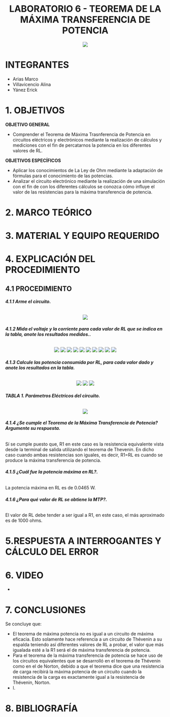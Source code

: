 <div align="center">

# LABORATORIO 6 - TEOREMA DE LA MÁXIMA TRANSFERENCIA DE POTENCIA

![](https://github.com/erickyanez1/IMAGENES-DEBER-1/blob/main/espe.png) 

</div>

# **INTEGRANTES**

- Arias Marco
- Villavicencio Alina
- Yánez Erick


# **1. OBJETIVOS**

**OBJETIVO GENERAL**
  - Comprender el Teorema de Máxima Trasnferencia de Potencia en circuitos eléctricos y electrónicos mediante la realización de cálculos y mediciones con el fin de percatarnos la potencia en los diferentes valores de RL.
 
 **OBJETIVOS ESPECÍFICOS**
  - Aplicar los conocimientos de La Ley de Ohm mediante la adaptación de fórmulas para el conocimiento de las potencias.
  - Analizar el circuito electrónico mediante la realización de una simulación con el fin de con los diferentes cálculos se conozca cómo influye el valor de las resistencias para la máxima transferencia de potencia.

# **2. MARCO TEÓRICO**

<div align="center">
  

  
</div>
  
# **3. MATERIAL Y EQUIPO REQUERIDO**

<div align="center">


  
</div>

# **4. EXPLICACIÓN DEL PROCEDIMIENTO**

## **4.1 PROCEDIMIENTO**

###### **4.1.1 Arme el circuito.**

<div align="center">

![](https://github.com/erickyanez1/Laboratorio6/blob/main/IMG/circuito.PNG)
  
</div>

###### **4.1.2 Mida el voltaje y la corriente para cada valor de RL que se indica en la tabla, anote los resultados medidos..**

<div align="center">

![](https://github.com/erickyanez1/Laboratorio6/blob/main/IMG/Simulacion_P1.PNG)
![](https://github.com/erickyanez1/Laboratorio6/blob/main/IMG/Simulacion_P2.PNG)
![](https://github.com/erickyanez1/Laboratorio6/blob/main/IMG/Simulacion_P3.PNG)
![](https://github.com/erickyanez1/Laboratorio6/blob/main/IMG/Simulacion_P4.PNG)
![](https://github.com/erickyanez1/Laboratorio6/blob/main/IMG/Simulacion_P5.PNG)
![](https://github.com/erickyanez1/Laboratorio6/blob/main/IMG/Simulacion_P6.PNG)
![](https://github.com/erickyanez1/Laboratorio6/blob/main/IMG/Simulacion_P7.PNG)
![](https://github.com/erickyanez1/Laboratorio6/blob/main/IMG/Simulacion_P8.PNG)
![](https://github.com/erickyanez1/Laboratorio6/blob/main/IMG/Simulacion_P9.PNG)
![](https://github.com/erickyanez1/Laboratorio6/blob/main/IMG/Simulacion_P10.PNG)
  
</div>

###### **4.1.3 Calcule las potencia consumida por RL, para cada valor dado y anote los resultados en la tabla.**

<div align="center">

![](https://github.com/erickyanez1/Laboratorio6/blob/main/IMG/1.PNG)
![](https://github.com/erickyanez1/Laboratorio6/blob/main/IMG/2.PNG)
![](https://github.com/erickyanez1/Laboratorio6/blob/main/IMG/3.PNG)


  
</div>




###### **TABLA 1. Parámetros Eléctricos del circuito.**

<div align="center">

![](https://github.com/erickyanez1/Laboratorio6/blob/main/IMG/4.PNG)

</div>

###### **4.1.4 ¿Se cumple el Teorema de la Máxima Transferencia de Potencia? Argumente su respuesta.**

Sí se cumple puesto que, R1 en este caso es la resistencia equivalente vista desde la terminal de salida utilizando el teorema de Thevenin. En dicho caso cuando ambas resistencias son iguales, es decir, R1=RL es cuando se produce la máxima transferencia de potencia.

###### **4.1.5 ¿Cuál fue la potencia máxima en RL?.**

La potencia máxima en RL es de 0.0465 W.


###### **4.1.6 ¿Para qué valor de RL se obtiene la MTP?.**

El valor de RL debe tender a ser igual a R1, en este caso, el más aproximado es de 1000 ohms.


#  5.RESPUESTA A INTERROGANTES Y CÁLCULO DEL ERROR



# **6. VIDEO**

- 

# **7. CONCLUSIONES**

Se concluye que:

- El teorema de máxima potencia no es igual a un circuito de máxima eficacia. Esto solamente hace referencia a un circuito de Thévenin a su espalda teniendo así diferentes valores de RL a probar, el valor que más igualada esté a la R1 será el de máxima transferencia de potencia.
- Para el teorema de la máxima transferencia de potencia se hace uso de los circuitos equivalentes que se desarrolló en el teorema de Thévenin como en el de Norton, debido a que el teorema dice que una resistencia de carga recibirá la máxima potencia de un circuito cuando la resistencia de la carga es exactamente igual a la resistencia de Thévenin, Norton.
- l.

# **8. BIBLIOGRAFÍA**
